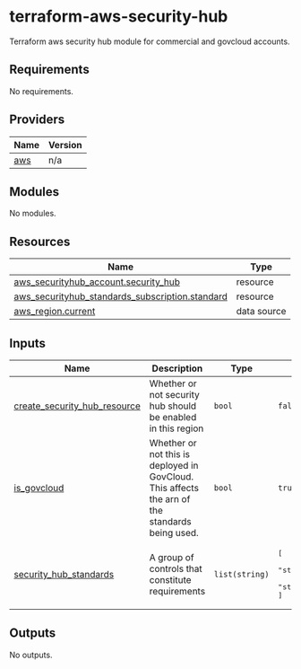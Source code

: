 # terraform-aws-security-hub
Terraform aws security hub module for commercial and govcloud accounts.

<!-- BEGIN_TF_DOCS -->
## Requirements

No requirements.

## Providers

| Name | Version |
|------|---------|
| <a name="provider_aws"></a> [aws](#provider\_aws) | n/a |

## Modules

No modules.

## Resources

| Name | Type |
|------|------|
| [aws_securityhub_account.security_hub](https://registry.terraform.io/providers/hashicorp/aws/latest/docs/resources/securityhub_account) | resource |
| [aws_securityhub_standards_subscription.standard](https://registry.terraform.io/providers/hashicorp/aws/latest/docs/resources/securityhub_standards_subscription) | resource |
| [aws_region.current](https://registry.terraform.io/providers/hashicorp/aws/latest/docs/data-sources/region) | data source |

## Inputs

| Name | Description | Type | Default | Required |
|------|-------------|------|---------|:--------:|
| <a name="input_create_security_hub_resource"></a> [create\_security\_hub\_resource](#input\_create\_security\_hub\_resource) | Whether or not security hub should be enabled in this region | `bool` | `false` | no |
| <a name="input_is_govcloud"></a> [is\_govcloud](#input\_is\_govcloud) | Whether or not this is deployed in GovCloud. This affects the arn of the standards being used. | `bool` | `true` | no |
| <a name="input_security_hub_standards"></a> [security\_hub\_standards](#input\_security\_hub\_standards) | A group of controls that constitute requirements | `list(string)` | <pre>[<br>  "standards/aws-foundational-security-best-practices/v/1.0.0",<br>  "standards/cis-aws-foundations-benchmark/v/1.4.0"<br>]</pre> | no |

## Outputs

No outputs.
<!-- END_TF_DOCS -->